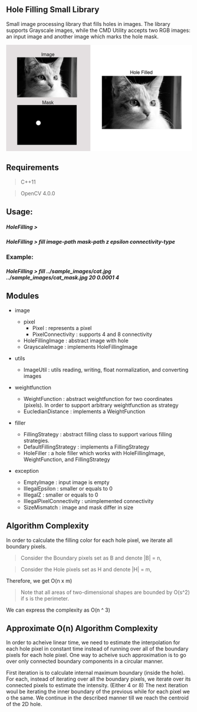 



## Hole Filling Small Library
Small image processing library that fills holes in images.
The library supports Grayscale images, while the CMD Utility accepts
two RGB images: an input image and another image which marks the hole mask.


![input](/sample_images/hole-filling_screenshot.jpg?raw=true "Input Image")

## Requirements

> C++11

> OpenCV 4.0.0

## Usage:
##### HoleFilling >

##### HoleFilling > fill image-path mask-path z epsilon connectivity-type
### Example:
##### HoleFilling > fill ../sample_images/cat.jpg ../sample_images/cat_mask.jpg 20 0.0001 4

## Modules

* image
	* pixel
		* Pixel : represents a pixel
		* PixelConnectivity : supports 4 and 8 connectivity
	* HoleFillingImage : abstract image with hole
	* GrayscaleImage : implements HoleFillingImage

* utils
	* ImageUtil : utils reading, writing, float normalization, and converting 	images

* weightfunction
	* WeightFunction : abstract weightfunction for two coordinates (pixels).
	In order to support arbitrary weightfunction as strategy
	* EucledianDistance : implements a WeightFunction

* filler
	* FillingStrategy : abstract filling class to support various filling strategies.
	* DefaultFillingStrategy : implements a FillingStrategy
	* HoleFiller : a hole filler which works with HoleFillingImage, WeightFunction, and FillingStrategy
* exception
	* EmptyImage : input image is empty
	* IllegalEpsilon : smaller or equals to 0
	* IllegalZ : smaller or equals to 0
	* IllegalPixelConnectivity : unimplemented connectivity
	* SizeMismatch : image and mask differ in size


## Algorithm Complexity

In order to calculate the filling color for each hole pixel, we iterate all boundary pixels.

> Consider the Boundary pixels set as B and denote |B| = n,

> Consider the Hole pixels set as H and denote |H| = m,

Therefore, we get O(n x m)

> Note that all areas of two-dimensional shapes are bounded by O(s\^2) if s is the perimeter.

We can express the complexity as O(n ^ 3)

## Approximate O(n) Algorithm Complexity


In order to acheive linear time, we need to estimate the interpolation for each hole pixel in constant time instead of running over all of the boundary pixels for each hole pixel.
One way to acheive such approximation is to go over only connected boundary components in a circular manner.

First iteration is to calculate internal maximum boundary (inside the hole).
For each, instead of iterating over all the boundary pixels, we iterate over its connected pixels to estimate the intensity. (Either 4 or 8)
The next iteration woul be iterating the inner boundary of the previous while for each pixel we o the same.
We continue in the described manner till we reach the centroid of the 2D hole.




